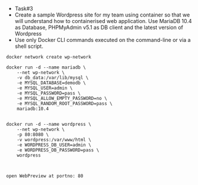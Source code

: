 - Task#3
- Create a sample Wordpress site for my team using container so that we will understand how to containerised web application. Use MariaDB 10.4 as Database, PHPMyAdmin v5.1 as DB client and the latest version of Wordpress
- Use only Docker CLI commands executed on the command-line or via a shell script.
```
docker network create wp-network

docker run -d --name mariadb \
    --net wp-network \
    -v db_data:/var/lib/mysql \
    -e MYSQL_DATABASE=demodb \
    -e MYSQL_USER=admin \
    -e MYSQL_PASSWORD=pass \
    -e MYSQL_ALLOW_EMPTY_PASSWORD=no \
    -e MYSQL_RANDOM_ROOT_PASSWORD=pass \
    mariadb:10.4

    
docker run -d --name wordpress \
    --net wp-network \
    -p 80:8080 \
    -v wordpress:/var/www/html \
    -e WORDPRESS_DB_USER=admin \
    -e WORDPRESS_DB_PASSWORD=pass \
    wordpress
    
  

open WebPreview at portno: 80
```
